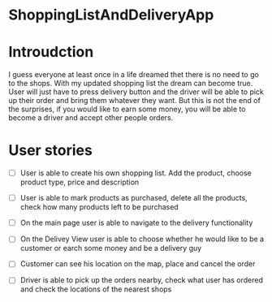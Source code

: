 # ShoppingListAndDeliveryApp

# Introudction
I guess everyone at least once in a life dreamed thet
there is no need to go to the shops. With my updated shopping list the dream can become true. User will just have
to press delivery button and the driver will be able to pick up their order and bring them whatever they want. But this is not
the end of the surprises, if you would like to earn some money, you will be able to become a driver and accept
other people orders. 

# User stories
- [ ] User is able to create his own shopping list. Add the product, choose product type, price and description
- [ ] User is able to mark products as purchased, delete all the products, check how many products left to be purchased
- [ ] On the main page user is able to navigate to the delivery functionality
- [ ] On the Delivey View user is able to choose whether he would like to be a customer or earch some money and be a delivery guy
- [ ] Customer can see his location on the map, place and cancel the order
- [ ] Driver is able to pick up the orders nearby, check what user has ordered and check the locations of the nearest shops 


